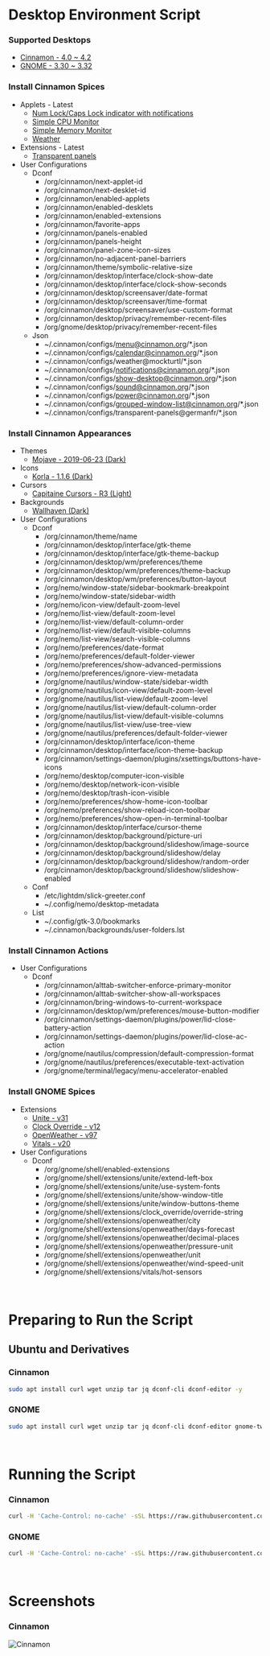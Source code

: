 # Desktop Environment Script

### Supported Desktops
* [Cinnamon - 4.0 ~ 4.2](https://github.com/linuxmint/cinnamon)
* [GNOME - 3.30 ~ 3.32](https://www.gnome.org/)

### Install Cinnamon Spices
* Applets - Latest
  * [Num Lock/Caps Lock indicator with notifications](https://cinnamon-spices.linuxmint.com/applets/view/83)
  * [Simple CPU Monitor](https://cinnamon-spices.linuxmint.com/applets/view/8)
  * [Simple Memory Monitor](https://cinnamon-spices.linuxmint.com/applets/view/34)
  * [Weather](https://cinnamon-spices.linuxmint.com/applets/view/17)
* Extensions - Latest
  * [Transparent panels](https://cinnamon-spices.linuxmint.com/extensions/view/42)
* User Configurations
  * Dconf
    * /org/cinnamon/next-applet-id
    * /org/cinnamon/next-desklet-id
    * /org/cinnamon/enabled-applets
    * /org/cinnamon/enabled-desklets
    * /org/cinnamon/enabled-extensions
    * /org/cinnamon/favorite-apps
    * /org/cinnamon/panels-enabled
    * /org/cinnamon/panels-height
    * /org/cinnamon/panel-zone-icon-sizes
    * /org/cinnamon/no-adjacent-panel-barriers
    * /org/cinnamon/theme/symbolic-relative-size
    * /org/cinnamon/desktop/interface/clock-show-date
    * /org/cinnamon/desktop/interface/clock-show-seconds
    * /org/cinnamon/desktop/screensaver/date-format
    * /org/cinnamon/desktop/screensaver/time-format
    * /org/cinnamon/desktop/screensaver/use-custom-format
    * /org/cinnamon/desktop/privacy/remember-recent-files
    * /org/gnome/desktop/privacy/remember-recent-files
  * Json
    * ~/.cinnamon/configs/menu@cinnamon.org/*.json
    * ~/.cinnamon/configs/calendar@cinnamon.org/*.json
    * ~/.cinnamon/configs/weather@mockturtl/*.json
    * ~/.cinnamon/configs/notifications@cinnamon.org/*.json
    * ~/.cinnamon/configs/show-desktop@cinnamon.org/*.json
    * ~/.cinnamon/configs/sound@cinnamon.org/*.json
    * ~/.cinnamon/configs/power@cinnamon.org/*.json
    * ~/.cinnamon/configs/grouped-window-list@cinnamon.org/*.json
    * ~/.cinnamon/configs/transparent-panels@germanfr/*.json

### Install Cinnamon Appearances
* Themes
  * [Mojave - 2019-06-23 (Dark)](https://github.com/daniloancilotto/mojave-gtk-theme)
* Icons
  * [Korla - 1.1.6 (Dark)](https://github.com/bikass/korla)
* Cursors
  * [Capitaine Cursors - R3 (Light)](https://github.com/keeferrourke/capitaine-cursors)
* Backgrounds
  * [Wallhaven (Dark)](https://wallhaven.cc/)
* User Configurations
  * Dconf
    * /org/cinnamon/theme/name
    * /org/cinnamon/desktop/interface/gtk-theme
    * /org/cinnamon/desktop/interface/gtk-theme-backup
    * /org/cinnamon/desktop/wm/preferences/theme
    * /org/cinnamon/desktop/wm/preferences/theme-backup
    * /org/cinnamon/desktop/wm/preferences/button-layout
    * /org/nemo/window-state/sidebar-bookmark-breakpoint
    * /org/nemo/window-state/sidebar-width
    * /org/nemo/icon-view/default-zoom-level
    * /org/nemo/list-view/default-zoom-level
    * /org/nemo/list-view/default-column-order
    * /org/nemo/list-view/default-visible-columns
    * /org/nemo/list-view/search-visible-columns
    * /org/nemo/preferences/date-format
    * /org/nemo/preferences/default-folder-viewer
    * /org/nemo/preferences/show-advanced-permissions
    * /org/nemo/preferences/ignore-view-metadata
    * /org/gnome/nautilus/window-state/sidebar-width
    * /org/gnome/nautilus/icon-view/default-zoom-level
    * /org/gnome/nautilus/list-view/default-zoom-level
    * /org/gnome/nautilus/list-view/default-column-order
    * /org/gnome/nautilus/list-view/default-visible-columns
    * /org/gnome/nautilus/list-view/use-tree-view
    * /org/gnome/nautilus/preferences/default-folder-viewer
    * /org/cinnamon/desktop/interface/icon-theme
    * /org/cinnamon/desktop/interface/icon-theme-backup
    * /org/cinnamon/settings-daemon/plugins/xsettings/buttons-have-icons
    * /org/nemo/desktop/computer-icon-visible
    * /org/nemo/desktop/network-icon-visible
    * /org/nemo/desktop/trash-icon-visible
    * /org/nemo/preferences/show-home-icon-toolbar
    * /org/nemo/preferences/show-reload-icon-toolbar
    * /org/nemo/preferences/show-open-in-terminal-toolbar
    * /org/cinnamon/desktop/interface/cursor-theme
    * /org/cinnamon/desktop/background/picture-uri
    * /org/cinnamon/desktop/background/slideshow/image-source
    * /org/cinnamon/desktop/background/slideshow/delay
    * /org/cinnamon/desktop/background/slideshow/random-order
    * /org/cinnamon/desktop/background/slideshow/slideshow-enabled
  * Conf
    * /etc/lightdm/slick-greeter.conf
    * ~/.config/nemo/desktop-metadata
  * List
    * ~/.config/gtk-3.0/bookmarks
    * ~/.cinnamon/backgrounds/user-folders.lst

### Install Cinnamon Actions
* User Configurations
  * Dconf
    * /org/cinnamon/alttab-switcher-enforce-primary-monitor
    * /org/cinnamon/alttab-switcher-show-all-workspaces
    * /org/cinnamon/bring-windows-to-current-workspace
    * /org/cinnamon/desktop/wm/preferences/mouse-button-modifier
    * /org/cinnamon/settings-daemon/plugins/power/lid-close-battery-action
    * /org/cinnamon/settings-daemon/plugins/power/lid-close-ac-action
    * /org/gnome/nautilus/compression/default-compression-format
    * /org/gnome/nautilus/preferences/executable-text-activation
    * /org/gnome/terminal/legacy/menu-accelerator-enabled

### Install GNOME Spices
* Extensions
  * [Unite - v31](https://extensions.gnome.org/extension/1287/unite/)
  * [Clock Override - v12](https://extensions.gnome.org/extension/1206/clock-override/)
  * [OpenWeather - v97](https://extensions.gnome.org/extension/750/openweather/)
  * [Vitals - v20](https://extensions.gnome.org/extension/1460/vitals/)
* User Configurations
  * Dconf
    * /org/gnome/shell/enabled-extensions
    * /org/gnome/shell/extensions/unite/extend-left-box
    * /org/gnome/shell/extensions/unite/use-system-fonts
    * /org/gnome/shell/extensions/unite/show-window-title
    * /org/gnome/shell/extensions/unite/window-buttons-theme
    * /org/gnome/shell/extensions/clock_override/override-string
    * /org/gnome/shell/extensions/openweather/city
    * /org/gnome/shell/extensions/openweather/days-forecast
    * /org/gnome/shell/extensions/openweather/decimal-places
    * /org/gnome/shell/extensions/openweather/pressure-unit
    * /org/gnome/shell/extensions/openweather/unit
    * /org/gnome/shell/extensions/openweather/wind-speed-unit
    * /org/gnome/shell/extensions/vitals/hot-sensors

<br/>

# Preparing to Run the Script

## Ubuntu and Derivatives

### Cinnamon
```bash
sudo apt install curl wget unzip tar jq dconf-cli dconf-editor -y
```

### GNOME
```bash
sudo apt install curl wget unzip tar jq dconf-cli dconf-editor gnome-tweaks -y
```

<br/>

# Running the Script

### Cinnamon
```bash
curl -H 'Cache-Control: no-cache' -sSL https://raw.githubusercontent.com/daniloancilotto/desktop-environment-script/master/cinnamon.sh | bash
```

### GNOME
```bash
curl -H 'Cache-Control: no-cache' -sSL https://raw.githubusercontent.com/daniloancilotto/desktop-environment-script/master/gnome.sh | bash
```

<br/>

# Screenshots

### Cinnamon
![Cinnamon](https://user-images.githubusercontent.com/29760411/61247926-6d8d0680-a728-11e9-9026-ba6b457aae82.png)